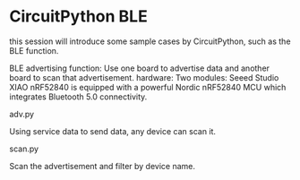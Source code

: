# CircuitPython BLE
this session will introduce some sample cases by CircuitPython, such as the BLE function.

BLE advertising function:
Use one board to advertise data and another board to scan that advertisement.
hardware:
Two modules: Seeed Studio XIAO nRF52840 is equipped with a powerful Nordic nRF52840 MCU which integrates Bluetooth 5.0 connectivity.


adv.py

Using service data to send data, any device can scan it.

scan.py

Scan the advertisement and filter by device name.
